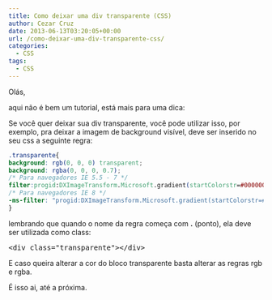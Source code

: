 ```yaml
---
title: Como deixar uma div transparente (CSS)
author: Cezar Cruz
date: 2013-06-13T03:20:05+00:00
url: /como-deixar-uma-div-transparente-css/
categories:
  - CSS
tags:
  - CSS
---
```

Olás,

aqui não é bem um tutorial, está mais para uma dica:

Se você quer deixar sua div transparente, você pode utilizar isso, por exemplo, pra deixar a imagem de background visível, deve ser inserido no seu css a seguinte regra:

<!--more-->
```css
.transparente{
background: rgb(0, 0, 0) transparent;
background: rgba(0, 0, 0, 0.7);
/* Para navegadores IE 5.5 - 7 */
filter:progid:DXImageTransform.Microsoft.gradient(startColorstr=#000000, endColorstr=#000000);
/* Para navegadores IE 8 */
-ms-filter: "progid:DXImageTransform.Microsoft.gradient(startColorstr=#000000, endColorstr=#000000)";
}
```

lembrando que quando o nome da regra começa com **.** (ponto), ela deve ser utilizada como class:

<pre class="lang:css decode:true">&lt;div class="transparente"&gt;&lt;/div&gt;</pre>

E caso queira alterar a cor do bloco transparente basta alterar as regras rgb e rgba.

É isso ai, até a próxima.